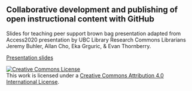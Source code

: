 ## Collaborative development and publishing of open instructional content with GitHub
Slides for teaching peer support brown bag presentation adapted from Access2020 presentation by UBC Library Research Commons Librarians Jeremy Buhler, Allan Cho, Eka Grguric, & Evan Thornberry.

<a href="https://ubc-library-rc.github.io/brown-bag/presentation-slides.html#/">Presentation slides</a>

<a rel="license" href="http://creativecommons.org/licenses/by/4.0/"><img alt="Creative Commons License" style="border-width:0" src="https://i.creativecommons.org/l/by/4.0/88x31.png" /></a><br />This work is licensed under a <a rel="license" href="http://creativecommons.org/licenses/by/4.0/">Creative Commons Attribution 4.0 International License</a>.
